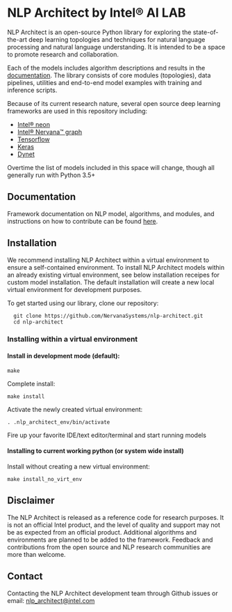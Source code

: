 # NLP Architect by Intel® AI LAB

NLP Architect is an open-source Python library for exploring the state-of-the-art deep learning topologies and techniques for natural language processing and natural
language understanding. It is intended to be a space to promote research and
collaboration.

Each of the models includes algorithm descriptions and results in the [documentation](http://www.nlp_architect.nervanasys.com/). The library consists of core modules (topologies), data pipelines, utilities and end-to-end model examples with training and inference scripts.


Because of its current research nature, several open source deep learning frameworks are used in this repository including:

* [Intel® neon](https://github.com/NervanaSystems/neon)
* [Intel® Nervana™ graph](https://github.com/nervanasystems/ngraph-python)
* [Tensorflow](https://www.tensorflow.org/)
* [Keras](https://keras.io/)
* [Dynet](https://dynet.readthedocs.io/en/latest/)

Overtime the list of models included in this space will change, though all generally run with Python 3.5+

## Documentation 
Framework documentation on NLP model, algorithms, and modules, and instructions on how to contribute can be found [here](http://www.nlp_architect.nervanasys.com/).

## Installation

We recommend installing NLP Architect within a virtual environment to ensure a self-contained environment.
To install NLP Architect models within an already existing virtual environment, see below installation receipes for custom model installation.
The default installation will create a new local virtual environment for development purposes.

To get started using our library, clone our repository:
```
  git clone https://github.com/NervanaSystems/nlp-architect.git
  cd nlp-architect
```
### Installing within a virtual environment

#### Install in development mode (default):
``` 
make
```

Complete install:
```
make install
```

Activate the newly created virtual environment:

```
. .nlp_architect_env/bin/activate
```
Fire up your favorite IDE/text editor/terminal and start running models

#### Installing to current working python (or system wide install)

Install without creating a new virtual environment:
```
make install_no_virt_env
```

## Disclaimer
The NLP Architect is released as a reference code for research purposes. It is not an official Intel product, and the level of quality and support may not be as expected from an official product. Additional algorithms and environments are planned to be added to the framework. Feedback and contributions from the open source and NLP research communities are more than welcome.

## Contact
Contacting the NLP Architect development team through Github issues or email: nlp_architect@intel.com
